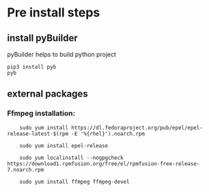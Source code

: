Pre install steps
===

## install pyBuilder
pyBuilder helps to build python project

```
pip3 install pyb
pyb
```

## external packages
### Ffmpeg installation:
``` 
    sudo yum install https://dl.fedoraproject.org/pub/epel/epel-release-latest-$(rpm -E '%{rhel}').noarch.rpm
    
    sudo yum install epel-release
    
    sudo yum localinstall --nogpgcheck https://download1.rpmfusion.org/free/el/rpmfusion-free-release-7.noarch.rpm
    
    sudo yum install ffmpeg ffmpeg-devel
```
